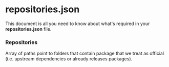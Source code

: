 # repositories.json
This document is all you need to know about what's required in your **repositories.json** file.

### Repositories
Array of paths point to folders that contain package that we treat as official (i.e. upstream dependencies or already releases packages).